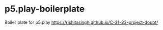 # p5.play-boilerplate
Boiler plate for p5.play
https://rishitasingh.github.io/C-31-33-project-doubt/
